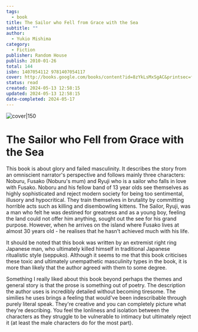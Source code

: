 ```yaml
---  
tags:  
  - book  
title: The Sailor who Fell from Grace with the Sea  
subtitle: ""  
author:  
  - Yukio Mishima  
category:  
  - Fiction  
publisher: Random House  
publish: 2010-01-26  
total: 144  
isbn: 1407054112 9781407054117  
cover: http://books.google.com/books/content?id=8zYkLsMxSgAC&printsec=frontcover&img=1&zoom=1&edge=curl&source=gbs_api  
status: read  
created: 2024-05-13 12:58:15  
updated: 2024-05-13 12:58:15  
date-completed: 2024-05-17  
---  
```

  
![cover|150](http://books.google.com/books/content?id=8zYkLsMxSgAC&printsec=frontcover&img=1&zoom=1&edge=curl&source=gbs_api)  
# The Sailor who Fell from Grace with the Sea  
This book is about glory and failed masculinity. It describes the story from an omniscient narrator's perspective and follows mainly three characters: Noburu, Fusako (Noburu's mum) and Ryuji who is a sailor who falls in love with Fusako. Noboru and his fellow band of 13 year olds see themselves as highly sophisticated and reject modern society for being too sentimental, illusory and hypocritical. They train themselves in brutality by committing horrible acts such as killing and disembowling kittens. The Sailor, Ryuji, was a man who felt he was destined for greatness and as a young boy, feeling the land could not offer him anything, sought out the see for his grand purpose. However, when he arrives on the island where Fusako lives at almost 30 years old - he realises that he hasn't achieved much with his life.   
  
It should be noted that this book was written by an extremist right ring Japanese man, who ultimately killed himself in traditional Japanese ritualistic style (seppuko). Although it seems to me that this book criticises these toxic and ultimately unempathetic masculinity types in the book, it is more than likely that the author agreed with them to some degree.  
  
Something I really liked about this book beyond perhaps the themes and general story is that the prose is something out of poetry. The description the author uses is incredibly detailed without becoming tiresome. The similies he uses brings a feeling that would've been indescribable through purely literal speak. They're creative and you can completely picture what they're describing. You feel the lonliness and isolation between the characters as they struggle to be vulnerable to intimacy but ultimately reject it (at least the male characters do for the most part). 